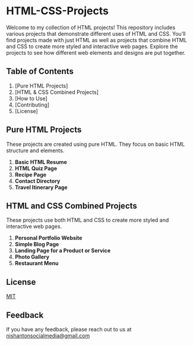 # HTML-CSS-Projects
Welcome to my collection of HTML projects! This repository includes various projects that demonstrate different uses of HTML and CSS. You’ll find projects made with just HTML as well as projects that combine HTML and CSS to create more styled and interactive web pages. Explore the projects to see how different web elements and designs are put together.


## Table of Contents
1. [Pure HTML Projects]
2. [HTML & CSS Combined Projects]
3. [How to Use]
4. [Contributing]
5. [License]


## Pure HTML Projects
These projects are created using pure HTML. They focus on basic HTML structure and elements.

1. **Basic HTML Resume**
2. **HTML Quiz Page**
3. **Recipe Page**
4. **Contact Directory**
5. **Travel Itinerary Page**


## HTML and CSS Combined Projects

These projects use both HTML and CSS to create more styled and interactive web pages.

1. **Personal Portfolio Website**
2. **Simple Blog Page**
3. **Landing Page for a Product or Service**
4. **Photo Gallery**
5. **Restaurant Menu**

## License

[MIT](https://choosealicense.com/licenses/mit/)


## Feedback

If you have any feedback, please reach out to us at nishantonsocialmedia@gmail.com

